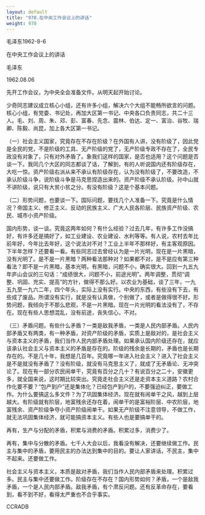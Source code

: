 ```yaml
---
layout: default
title: "970.在中央工作会议上的讲话"
weight: 970
---
```


毛泽东1962-8-6

在中央工作会议上的讲话

毛泽东

1962.08.06

先开工作会议，为中央全会准备文件。从明天起开始讨论。

少奇同志建议成立核心小组，还有许多小组，解决六个大组不能畅所欲言的问题。核心小组，有党委、书记处，再加大区第一书记、中央各口负责同志，共二十三人。毛、刘、周、朱、邓、彭、富春、先念、震林、伯达、定一、富治、谷牧、瑞卿、陈毅、尚昆，加上各大区第一书记。

（一）社会主义国家，究竟存在不存在阶级？在外国有人讲，没有阶级了，因此党是全民的党，不是阶级的工具、无产阶级的党了，无产阶级专政不存在了，全民专政没有对象了，只有对外矛盾了。象我们这样的国家，是否也适用？这个问题是否谈一下。我同几个大区的同志都谈了话，了解到，有的人听说国内还有阶级存在，大吃一惊。资产阶级右派从来不承认有阶级存在，认为没有阶级了，不要改造，不承认阶级斗争，说阶级斗争是马克思捏造出来的。资产阶级不承认阶级。孙中山就不讲阶级，说只有大贫小贫之分。有没有阶级？这是个基本问题。

（二）形势问题，也要谈一下。国际问题，要找几个人准备一下。究竟是什么情况？帝国主义、修正主义、反动的民族主义、广大人民各阶层、民族资产阶级、农民、城市小资产阶级。

国内形势，谈一谈。究竟这两年如何？有什么经验？过去几年，有许多工作没搞好，有许多还是搞好了，如工业建设、农业建设、水利等等。有人说，农村去年比前年好，今年比去年好，这个说法对不对？工业上半年不那样好，有主客观原因。下半年怎样？还要看一看。有些同志过去曾经认为是一片光明，现在是一片黑暗，没有光明了。是不是一片黑暗？两种看法那种对？如果都不对，是不是应有第三种看法？即不是一片黑暗，基本光明，有黑暗，问题不小，确实很大。回到一九五九年庐山会议的三句话：“成绩很大，问题不小，前途光明”。两年调整，贯彻“调整、巩固、充实、提高”的方针，做得不那么好。以农业为基础，谈了三年，一九五九至一九六二年，四个年头，实际上没有实行。中央的东西，有些没有下去，有些成了废品。所谓没有实行，就是没有认真做，个别做了，或者是做得很不好。形势问题，我倾向于不那么悲观，不是一片黑暗。现在一片光明的看法没有了，不存在。现在有些人思想混乱，没有前途，丧失信心，不对。

（三）矛盾问题。有些什么矛盾？一类是敌我矛盾，一类是人民内部矛盾。人民内部矛盾又有两类，有一种矛盾，对资产阶级的矛盾，实质上是敌对的，是社会主义与资本主义的矛盾，我们当作人民内部矛盾处理。如果承认国内阶级还存在，就应该承认社会主义与资本主义的矛盾是存在的。阶级的残余是长期的，矛盾也是长期存在的。不是几十年，我想是几百年。究竟哪一年进入社会主义？进入了社会主义是不是就没有矛盾了？没有阶级，就没有马克思主义了，就成了无矛盾论、无冲突论了。现在有一部分农民闹单干，究竟有百分之几十？有说百分之二十，安徽更多，就全国来说，这时期比较突出。究竟走社会主义还是走资本主义道路？农村合作化要不要？“包产到户”还是集体化？已经包产到户的，不要强迫纠正，要做工作。为什么要搞这么多文件？为了巩固集体经济。现在就有闹单干之风，越到上层越大。有阶级就有阶层，地富残余还存在着，闹单干的是富裕阶层、中农阶层，地富残余、资产阶级争夺小资产阶级闹单干。如果无产阶级不注意领导，不做工作，就无法巩固集体经济，就可能搞资本主义。有些人也是要搞单干的。

再有，生产与分配的矛盾，积累与消费的矛盾。积累过多，消费少了。

再有，集中与分散的矛盾。七千人大会以后，我看没有解决，还要继续做工作。民主与集中的矛盾，要用民主的办法达到集中的目的。要让人家讲话，不民主，集中不起来。还要做工作。

社会主义与资本主义，本质是敌对矛盾，我们当作人民内部矛盾来处理。积累过多。民主与集中还要做工作。阶级存在不存在？国内形势如何？矛盾，一个是敌我矛盾，一个是人民内部矛盾。敌我矛盾，有个肃反问题。还有反革命存在，要看到，看不到不好，看得太严重也不合乎事实。

CCRADB

